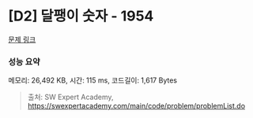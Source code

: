 # [D2] 달팽이 숫자 - 1954 

[문제 링크](https://swexpertacademy.com/main/code/problem/problemDetail.do?contestProbId=AV5PobmqAPoDFAUq) 

### 성능 요약

메모리: 26,492 KB, 시간: 115 ms, 코드길이: 1,617 Bytes



> 출처: SW Expert Academy, https://swexpertacademy.com/main/code/problem/problemList.do